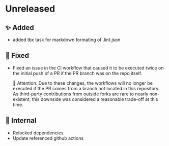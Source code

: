 # Unreleased

## ✨ Added

* added tbx task for markdown formating of .lint.json

## 🐞 Fixed
* Fixed an issue in the CI workflow that caused it to be executed twice on the initial push of a PR if the PR branch was on the repo itself.

    🚨 Attention: Due to these changes, the workflows will no longer be executed if the PR comes from a branch not located in this repository.
                  As third-party contributions from outside forks are rare to nearly non-existent, this downside was considered a reasonable trade-off at this time.
                  
## 🔩 Internal
* Relocked dependencies
* Update referenced github actions